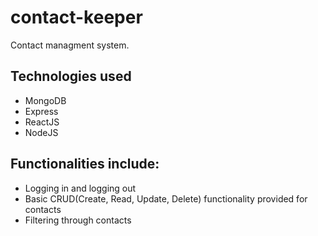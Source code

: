 # contact-keeper
Contact managment system.

## Technologies used
* MongoDB
* Express
* ReactJS
* NodeJS

## Functionalities include:
* Logging in and logging out
* Basic CRUD(Create, Read, Update, Delete) functionality provided for contacts
* Filtering through contacts
